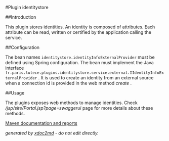 
#Plugin identitystore

##Introduction

This plugin stores identities. An identity is composed of attributes. Each attribute can be read, written or certified by the application calling the service.

##Configuration

The bean names `identitystore.identityInfoExternalProvider` must be defined using Spring configuration. The bean must implement the Java interface `fr.paris.lutece.plugins.identitystore.service.external.IIdentityInfoExternalProvider` . It is used to create an identity from an external source when a connection id is provided in the web method *create* .

##Usage

The plugins exposes web methods to manage identities. Check */jsp/site/Portal.jsp?page=swaggerui* page for more details about these methods.


[Maven documentation and reports](http://dev.lutece.paris.fr/plugins/plugin-identitystore/)



 *generated by [xdoc2md](https://github.com/lutece-platform/tools-maven-xdoc2md-plugin) - do not edit directly.*